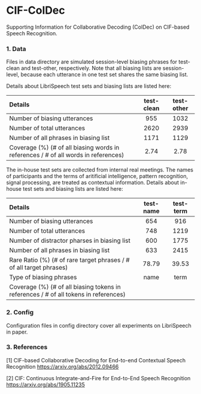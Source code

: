 # CIF-ColDec
Supporting Information for Collaborative Decoding (ColDec) on CIF-based Speech Recognition.

### 1. Data
Files in data directory are simulated session-level biasing phrases for test-clean and test-other, respectively. Note that all biasing lists are session-level, because each utterance in one test set shares the same biasing list.

Details about LibriSpeech test sets and biasing lists are listed here:

| Details                                             | test-clean | test-other |
| :-----                                              | :----: | :----: |
| Number of biasing utterances                        | 955 | 1032 |
| Number of total utterances                          | 2620 | 2939 |
| Number of all phrases in biasing list               | 1171 | 1129 |
| Coverage (%) (# of all biasing words in references / # of all words in references) | 2.74 | 2.78 |

The in-house test sets are collected from internal real meetings. 
The names of participants and the terms of aritificial intelligence, pattern recognition, signal processing, are treated as contextual information.
Details about in-house test sets and biasing lists are listed here:

| Details                                             | test-name | test-term |
| :-----                                              | :----: | :----: |
| Number of biasing utterances                        | 654 | 916 |
| Number of total utterances                          | 748 | 1219 |
| Number of distractor pharses in biasing list        | 600 | 1775 |
| Number of all phrases in biasing list               | 633 | 2415 |
| Rare Ratio (%) (# of rare target phrases / # of all target phrases) | 78.79 | 39.53 |
| Type of biasing phrases                             | name | term |
| Coverage (%) (# of all biasing tokens in references / # of all tokens in references) |  |  |

### 2. Config
Configuration files in config directory cover all experiments on LibriSpeech in paper.

### 3. References
\[1\] CIF-based Collaborative Decoding for End-to-end Contextual Speech Recognition https://arxiv.org/abs/2012.09466

\[2\] CIF: Continuous Integrate-and-Fire for End-to-End Speech Recognition https://arxiv.org/abs/1905.11235

